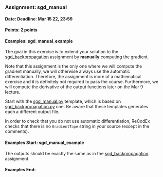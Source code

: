 ### Assignment: sgd_manual
#### Date: Deadline: Mar ~~15~~ 22, 23:59
#### Points: 2 points
#### Examples: sgd_manual_example

The goal in this exercise is to extend your solution to the
[sgd_backpropagation](#sgd_backpropagation) assignment by **manually**
computing the gradient.

Note that this assignment is the only one where we will compute the gradient
manually, we will otherwise always use the automatic differentiation. Therefore,
the assignment is more of a mathematical exercise and it is definitely not
required to pass the course. Furthermore, we will compute the derivative of the
output functions later on the Mar 9 lecture.

Start with the
[sgd_manual.py](https://github.com/ufal/npfl114/tree/master/labs/02/sgd_manual.py)
template, which is based on
[sgd_backpropagation.py](https://github.com/ufal/npfl114/tree/master/labs/02/sgd_backpropagation.py)
one. Be aware that these templates generates each a different output file.

In order to check that you do not use automatic differentiation, ReCodEx checks
that there is no `GradientTape` string in your source (except in the comments).

#### Examples Start: sgd_manual_example
The outputs should be exactly the same as in the
[sgd_backpropagation](#sgd_backpropagation) assignment.
#### Examples End:
